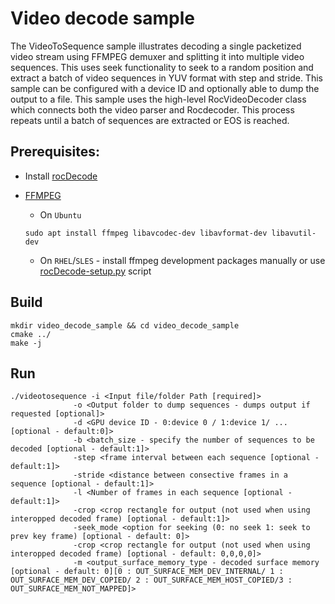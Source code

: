 # Video decode sample

The VideoToSequence sample illustrates decoding a single packetized video stream using FFMPEG demuxer and splitting it into multiple video sequences. This uses seek functionality to seek to a random position and extract a batch of video sequences in YUV format with step and stride. This sample can be configured with a device ID and optionally able to dump the output to a file. This sample uses the high-level RocVideoDecoder class which connects both the video parser and Rocdecoder. This process repeats until a batch of sequences are extracted or EOS is reached.

## Prerequisites:

* Install [rocDecode](../../README.md#build-and-install-instructions)

* [FFMPEG](https://ffmpeg.org/about.html)

    * On `Ubuntu`

  ```shell
  sudo apt install ffmpeg libavcodec-dev libavformat-dev libavutil-dev
  ```
  
    * On `RHEL`/`SLES` - install ffmpeg development packages manually or use [rocDecode-setup.py](../../rocDecode-setup.py) script

## Build

```shell
mkdir video_decode_sample && cd video_decode_sample
cmake ../
make -j
```

## Run

```shell
./videotosequence -i <Input file/folder Path [required]> 
              -o <Output folder to dump sequences - dumps output if requested [optional]>
              -d <GPU device ID - 0:device 0 / 1:device 1/ ... [optional - default:0]>
              -b <batch_size - specify the number of sequences to be decoded [optional - default:1]>
              -step <frame interval between each sequence [optional - default:1]> 
              -stride <distance between consective frames in a sequence [optional - default:1]>
              -l <Number of frames in each sequence [optional - default:1]>
              -crop <crop rectangle for output (not used when using interopped decoded frame) [optional - default:1]>
              -seek_mode <option for seeking (0: no seek 1: seek to prev key frame) [optional - default: 0]>
              -crop <crop rectangle for output (not used when using interopped decoded frame) [optional - default: 0,0,0,0]>
              -m <output_surface_memory_type - decoded surface memory [optional - default: 0][0 : OUT_SURFACE_MEM_DEV_INTERNAL/ 1 : OUT_SURFACE_MEM_DEV_COPIED/ 2 : OUT_SURFACE_MEM_HOST_COPIED/3 : OUT_SURFACE_MEM_NOT_MAPPED]>
```